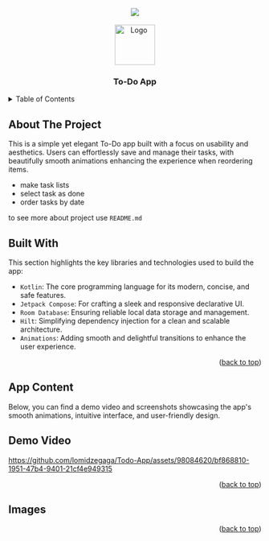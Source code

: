 <a id="readme-top"></a>

<div align="center">
  <a href="https://www.linkedin.com/in/gaga-lomidze/" target="_blank">
    <img src="https://img.shields.io/badge/LinkedIn-0077B5?style=for-the-badge&logo=linkedin&logoColor=white"/>
  </a>
</div>

<br />
<div align="center">
    <img src="https://github.com/user-attachments/assets/adc00612-f22f-4558-b633-886637cb90a8" alt="Logo" width="80" height="80">

  <h3 align="center">To-Do App</h3>
</div>

<details> 
  <summary>Table of Contents</summary>
  <ol>
    <li>
      <a href="#about-the-project">About The Project</a>
      <ul>
        <li><a href="#built-with">Built With</a></li>
      </ul>
    </li>
    <li>
      <a href="#app-content">App Content</a>
      <ul>
        <li><a href="#demo-video">Demo Video</a></li>
      </ul>
      <ul>
        <li><a href="#images">Images</a></li>
      </ul>
    </li>
  </ol>
</details>

## About The Project

This is a simple yet elegant To-Do app built with a focus on usability and aesthetics. Users can effortlessly save and manage their tasks, with beautifully smooth animations enhancing the experience when reordering items. 
* make task lists
* select task as done
* order tasks by date

to see more about project use `README.md`

## Built With

This section highlights the key libraries and technologies used to build the app:
* `Kotlin`: The core programming language for its modern, concise, and safe features.
* `Jetpack Compose`: For crafting a sleek and responsive declarative UI.
* `Room Database`: Ensuring reliable local data storage and management.
* `Hilt`: Simplifying dependency injection for a clean and scalable architecture.
* `Animations`: Adding smooth and delightful transitions to enhance the user experience.

<p align="right">(<a href="#readme-top">back to top</a>)</p>

## App Content

Below, you can find a demo video and screenshots showcasing the app's smooth animations, intuitive interface, and user-friendly design.

## Demo Video

https://github.com/lomidzegaga/Todo-App/assets/98084620/bf868810-1951-47b4-9401-21cf4e949315

<p align="right">(<a href="#readme-top">back to top</a>)</p>

## Images

<p align="right">(<a href="#readme-top">back to top</a>)</p>
